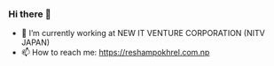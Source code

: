 ### Hi there 👋
- 🔭 I’m currently working at NEW IT VENTURE CORPORATION (NITV JAPAN)
- 📫 How to reach me: https://reshampokhrel.com.np

<!--
**resham57/resham57** is a ✨ _special_ ✨ repository because its `README.md` (this file) appears on your GitHub profile.

Here are some ideas to get you started:

- 🔭 I’m currently working on ...
- 🌱 I’m currently learning ...
- 👯 I’m looking to collaborate on ...
- 🤔 I’m looking for help with ...
- 💬 Ask me about ...
- 📫 How to reach me: ...
- 😄 Pronouns: ...
- ⚡ Fun fact: ...
-->
